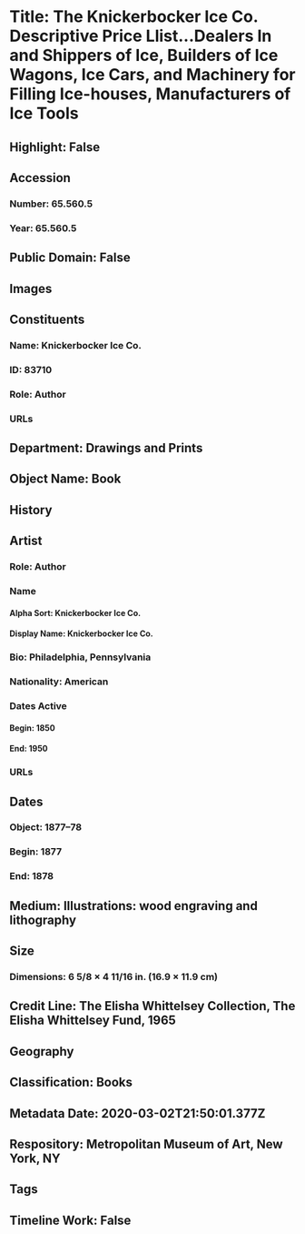 # Title: The Knickerbocker Ice Co. Descriptive Price Llist...Dealers In and Shippers of Ice, Builders of Ice Wagons, Ice Cars, and Machinery for Filling Ice-houses, Manufacturers of Ice Tools
## Highlight: False
## Accession
### Number: 65.560.5
### Year: 65.560.5
## Public Domain: False
## Images
## Constituents
### Name: Knickerbocker Ice Co.
### ID: 83710
### Role: Author
### URLs
## Department: Drawings and Prints
## Object Name: Book
## History
## Artist
### Role: Author
### Name
#### Alpha Sort: Knickerbocker Ice Co.
#### Display Name: Knickerbocker Ice Co.
### Bio: Philadelphia, Pennsylvania
### Nationality: American
### Dates Active
#### Begin: 1850
#### End: 1950
### URLs
## Dates
### Object: 1877–78
### Begin: 1877
### End: 1878
## Medium: Illustrations: wood engraving and lithography
## Size
### Dimensions: 6 5/8 × 4 11/16 in. (16.9 × 11.9 cm)
## Credit Line: The Elisha Whittelsey Collection, The Elisha Whittelsey Fund, 1965
## Geography
## Classification: Books
## Metadata Date: 2020-03-02T21:50:01.377Z
## Respository: Metropolitan Museum of Art, New York, NY
## Tags
## Timeline Work: False